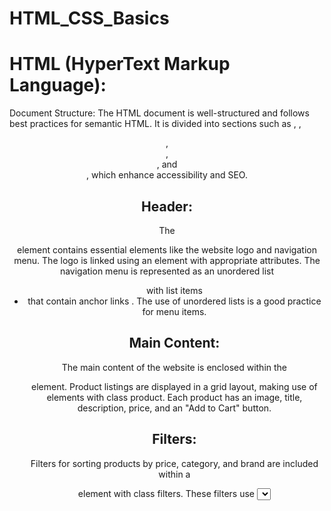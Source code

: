# HTML_CSS_Basics

# HTML (HyperText Markup Language):

Document Structure: The HTML document is well-structured and follows best practices for semantic HTML. It is divided into sections such as <head>, <body>, <header>, <main>, <aside>, and <footer>, which enhance accessibility and SEO.

## Header:

The <header> element contains essential elements like the website logo and navigation menu.
The logo is linked using an <a> element with appropriate attributes.
The navigation menu is represented as an unordered list <ul> with list items <li> that contain anchor links <a>. The use of unordered lists is a good practice for menu items.

## Main Content:

The main content of the website is enclosed within the <main> element.
Product listings are displayed in a grid layout, making use of <div> elements with class product. Each product has an image, title, description, price, and an "Add to Cart" button.

## Filters:

Filters for sorting products by price, category, and brand are included within a <div> element with class filters. These filters use <select> elements for dropdown menus, enhancing user interactivity.
Clear Filters button is also provided for user convenience.

## Shopping Cart:

The shopping cart is represented by an <aside> element with class cart.
It displays the cart items, each containing an image, title, price, and a "Remove" button.
The total cost of items in the cart is displayed beneath the cart items.

## Search Functionality:

A search input field is provided in the header to allow users to search for products.
The search functionality is implemented in JavaScript.

## Footer:

The website has a footer with links, including privacy policy, terms of use, and contact us.
A copyright notice is displayed at the bottom.
Comments and Clarity: The HTML code is adequately structured, and elements are named meaningfully, making it easy to understand. However, the code could benefit from additional comments to explain complex or custom elements.


# CSS (Cascading Style Sheets):

## Overall Styling:

CSS is used extensively to style the webpage.
It defines fonts, colors, margins, padding, and backgrounds to create an appealing and visually coherent design.
CSS Flexbox is employed for layout, providing flexibility in arranging elements.

## Responsive Design:

Media queries are used to make the website responsive. For instance, styles are adjusted based on the screen width.

## Hover Effects:

Hover effects are applied to product images and cart item images to provide visual feedback when users interact with these elements.

## Footer Styling:

The footer has a distinct style with a dark background and white text, enhancing readability.

## Font Icons:

Font Awesome icons are used for visual elements like arrows, enhancing the user interface.

## Comments and Organization:

The CSS code is organized logically and divided into sections, making it easy to find specific styles.
While the CSS is well-structured, comments could be added to explain the purpose of certain styles and classes for future maintainability.



### Improvements and Recommendations:

To improve maintainability, it's recommended to add more comments, especially for complex or custom styles.

The CSS could be further optimized for performance, considering factors like reducing redundant styles and optimizing image assets.

Additional styles or themes could be explored to enhance the visual appeal of the website.

Real product data and an actual checkout process should be integrated to make the website fully functional.

In conclusion, the HTML and CSS aspects of the provided code demonstrate good practices for structuring and styling a web page. The code provides a foundation for a responsive e-commerce fashion store website. However, documentation through comments could be improved for better readability and future maintenance.
